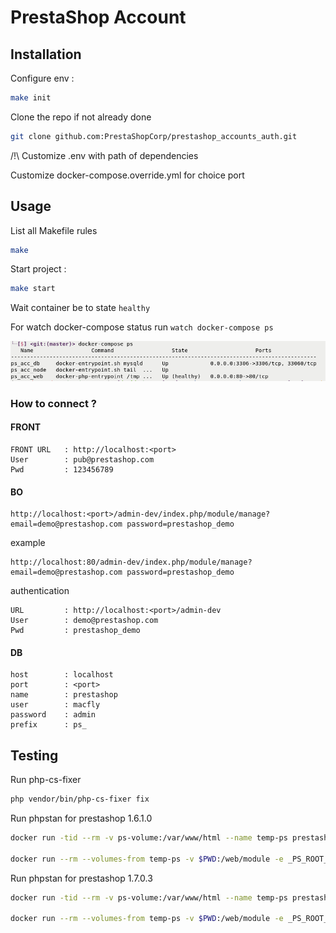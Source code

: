 # PrestaShop Account

## Installation

Configure env :
```bash
make init
```

Clone the repo if not already done
```bash
git clone github.com:PrestaShopCorp/prestashop_accounts_auth.git
```

/!\ Customize .env with path of dependencies

Customize docker-compose.override.yml for choice port

## Usage

List all Makefile rules
```bash
make
```

Start project :
```bash
make start
```

Wait container be to state `healthy`

For watch docker-compose status run `watch docker-compose ps`

![](doc/healthy.png)

### How to connect ?

#### FRONT

```
FRONT URL   : http://localhost:<port>
User        : pub@prestashop.com
Pwd         : 123456789
```

#### BO

```
http://localhost:<port>/admin-dev/index.php/module/manage?email=demo@prestashop.com password=prestashop_demo
```
example
```
http://localhost:80/admin-dev/index.php/module/manage?email=demo@prestashop.com password=prestashop_demo
```

authentication
```
URL         : http://localhost:<port>/admin-dev
User        : demo@prestashop.com
Pwd         : prestashop_demo
```

#### DB

```
host        : localhost
port        : <port>
name        : prestashop
user        : macfly
password    : admin
prefix      : ps_
```

## Testing

Run php-cs-fixer
```bash
php vendor/bin/php-cs-fixer fix
```

Run phpstan for prestashop 1.6.1.0

```bash
docker run -tid --rm -v ps-volume:/var/www/html --name temp-ps prestashop/prestashop:1.6.1.0;

docker run --rm --volumes-from temp-ps -v $PWD:/web/module -e _PS_ROOT_DIR_=/var/www/html --workdir=/web/module phpstan/phpstan:0.12 analyse --configuration=/web/module/tests/phpstan/phpstan-PS-1.6.neon
```

Run phpstan for prestashop 1.7.0.3

```bash
docker run -tid --rm -v ps-volume:/var/www/html --name temp-ps prestashop/prestashop:1.7.0.3;

docker run --rm --volumes-from temp-ps -v $PWD:/web/module -e _PS_ROOT_DIR_=/var/www/html --workdir=/web/module phpstan/phpstan:0.12 analyse --configuration=/web/module/tests/phpstan/phpstan-PS-1.7.neon
```
